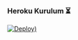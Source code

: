### Heroku Kurulum ⏳
[![Deploy](https://heroku.com/deploy?template=https://github.com/derdomucis/nicksizbot))](https://heroku.com/deploy?template=https://github.com/derdomucis/nicksizbot)
